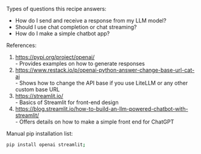 Types of questions this recipe answers:
- How do I send and receive a response from my LLM model?
- Should I use chat completion or chat streaming?
- How do I make a simple chatbot app?

References:
1. https://pypi.org/project/openai/  
        - Provides examples on how to generate responses  
2. https://www.restack.io/p/openai-python-answer-change-base-url-cat-ai  
        - Shows how to change the API base if you use LiteLLM or any other custom base URL  
3.  https://streamlit.io/  
        - Basics of Streamlit for front-end design  
4. https://blog.streamlit.io/how-to-build-an-llm-powered-chatbot-with-streamlit/  
        - Offers details on how to make a simple front end for ChatGPT  

Manual pip installation list:
```bash
pip install openai streamlit;
```